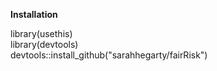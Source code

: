 **Installation**

library(usethis)  
library(devtools)  
devtools::install_github("sarahhegarty/fairRisk")
